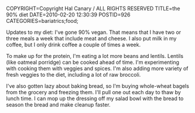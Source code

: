 COPYRIGHT=Copyright Hal Canary / ALL RIGHTS RESERVED
TITLE=the 90% diet
DATE=2010-02-20 12:30:39
POSTID=926
CATEGORIES=bariatrics;food;

Updates to my diet: I've gone 90% vegan. That means that I have two or three meals a week that include meat and cheese. I also put milk in my coffee, but I only drink coffee a couple of times a week.

To make up for the protein, I'm eating a lot more beans and lentils. Lentils (like oatmeal porridge) can be cooked ahead of time. I'm experimenting with cooking them with veggies and spices. I'm also adding more variety of fresh veggies to the diet, including a lot of raw broccoli.

I've also gotten lazy about baking bread, so I'm buying whole-wheat bagels from the grocery and freezing them. I'll pull one out each day to thaw by lunch time. I can mop up the dressing off my salad bowl with the bread to season the bread and make cleanup faster.
